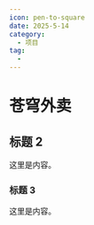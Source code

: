 ```yaml
---
icon: pen-to-square
date: 2025-5-14
category:
  - 项目
tag:
  - 
---
```


# 苍穹外卖

## 标题 2

这里是内容。

### 标题 3

这里是内容。
